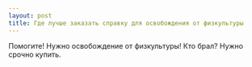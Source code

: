 ```yaml
---
layout: post 
title: Где лучше заказать справку для освобождения от физкультуры 
--- 
```

Помогите! Нужно освобождение от физкультуры! Кто брал? Нужно срочно купить.
